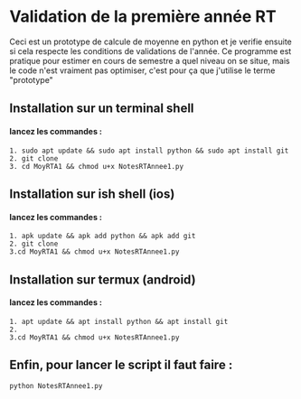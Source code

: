 # Validation de la première année RT

Ceci est un prototype de calcule de moyenne en python et je verifie ensuite si cela respecte les conditions de validations de l'année. Ce programme est pratique pour estimer en cours de semestre a quel niveau on se situe, mais le code n'est vraiment pas optimiser, c'est pour ça que j'utilise le terme "prototype"

## Installation sur un terminal shell

#### lancez les commandes : 
```
1. sudo apt update && sudo apt install python && sudo apt install git
2. git clone
3. cd MoyRTA1 && chmod u+x NotesRTAnnee1.py
```

## Installation sur ish shell (ios)

#### lancez les commandes :
```
1. apk update && apk add python && apk add git
2. git clone
3.cd MoyRTA1 && chmod u+x NotesRTAnnee1.py
```

## Installation sur termux (android)

#### lancez les commandes : 
```
1. apt update && apt install python && apt install git
2. 
3.cd MoyRTA1 && chmod u+x NotesRTAnnee1.py
```

## Enfin, pour lancer le script il faut faire : 
`python NotesRTAnnee1.py`
